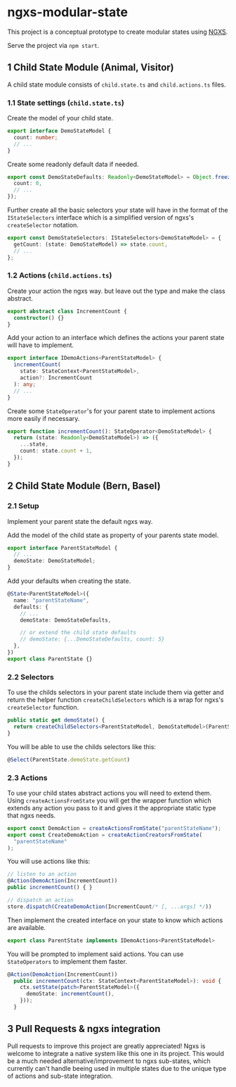 # ngxs-modular-state

This project is a conceptual prototype to create modular states using [NGXS](https://www.ngxs.io/).

Serve the project via `npm start`.

## 1 Child State Module (Animal, Visitor)

A child state module consists of `child.state.ts` and `child.actions.ts` files.

### 1.1 State settings (`child.state.ts`)

Create the model of your child state.

```typescript
export interface DemoStateModel {
  count: number;
  // ...
}
```

Create some readonly default data if needed.

```typescript
export const DemoStateDefaults: Readonly<DemoStateModel> = Object.freeze({
  count: 0,
  // ...
});
```

Further create all the basic selectors your state will have in the format of the `IStateSelectors` interface which is a simplified version of ngxs's `createSelector` notation.

```typescript
export const DemoStateSelectors: IStateSelectors<DemoStateModel> = {
  getCount: (state: DemoStateModel) => state.count,
  // ...
};
```

### 1.2 Actions (`child.actions.ts`)

Create your action the ngxs way. but leave out the type and make the class abstract.

```typescript
export abstract class IncrementCount {
  constructor() {}
}
```

Add your action to an interface which defines the actions your parent state will have to implement.

```typescript
export interface IDemoActions<ParentStateModel> {
  incrementCount(
    state: StateContext<ParentStateModel>,
    action?: IncrementCount
  ): any;
  // ...
}
```

Create some `StateOperator`'s for your parent state to implement actions more easily if necessary.

```typescript
export function incrementCount(): StateOperator<DemoStateModel> {
  return (state: Readonly<DemoStateModel>) => ({
    ...state,
    count: state.count + 1,
  });
}
```

## 2 Child State Module (Bern, Basel)

### 2.1 Setup

Implement your parent state the default ngxs way.

Add the model of the child state as property of your parents state model.

```typescript
export interface ParentStateModel {
  // ...
  demoState: DemoStateModel;
}
```

Add your defaults when creating the state.

```typescript
@State<ParentStateModel>({
  name: "parentStateName",
  defaults: {
    // ...
    demoState: DemoStateDefaults,

    // or extend the child state defaults
    // demoState: {...DemoStateDefaults, count: 5}
  },
})
export class ParentState {}
```

### 2.2 Selectors

To use the childs selectors in your parent state include them via getter and return the helper function `createChildSelectors` which is a wrap for ngxs's `createSelector` function.

```typescript
public static get demoState() {
  return createChildSelectors<ParentStateModel, DemoStateModel>(ParentState, DemoStateSelectors, 'demoState');
}
```

You will be able to use the childs selectors like this:

```typescript
@Select(ParentState.demoState.getCount)
```

### 2.3 Actions

To use your child states abstract actions you will need to extend them. Using `createActionsFromState` you will get the wrapper function which extends any action you pass to it and gives it the appropriate static type that ngxs needs.

```typescript
export const DemoAction = createActionsFromState("parentStateName");
export const CreateDemoAction = createActionCreatorsFromState(
  "parentStateName"
);
```

You will use actions like this:

```typescript
// listen to an action
@Action(DemoAction(IncrementCount))
public incrementCount() { }

// dispatch an action
store.dispatch(CreateDemoAction(IncrementCount/* [, ...args] */))
```

Then implement the created interface on your state to know which actions are available.

```typescript
export class ParentState implements IDemoActions<ParentStateModel>
```

You will be prompted to implement said actions. You can use `StateOperators` to implement them faster.

```typescript
@Action(DemoAction(IncrementCount))
  public incrementCount(ctx: StateContext<ParentStateModel>): void {
    ctx.setState(patch<ParentStateModel>({
      demoState: incrementCount(),
    }));
  }
```

## 3 Pull Requests & ngxs integration

Pull requests to improve this project are greatly appreciated! Ngxs is welcome to integrate a native system like this one in its project. This would be a much needed alternative/improvement to ngxs sub-states, which currently can't handle beeing used in multiple states due to the unique type of actions and sub-state integration.
